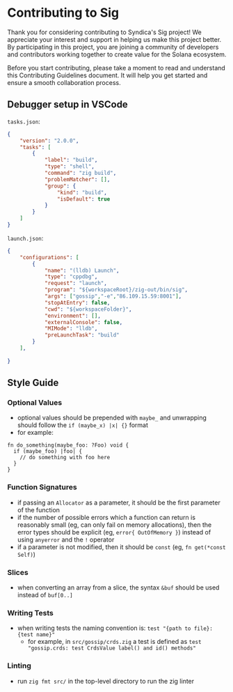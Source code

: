 # Contributing to Sig

Thank you for considering contributing to Syndica's Sig project! We appreciate your interest and support in helping us make this project better. By participating in this project, you are joining a community of developers and contributors working together to create value for the Solana ecosystem.

Before you start contributing, please take a moment to read and understand this Contributing Guidelines document. It will help you get started and ensure a smooth collaboration process.

## Debugger setup in VSCode

`tasks.json`:
```json
{
    "version": "2.0.0",
    "tasks": [
        {
            "label": "build",
            "type": "shell",
            "command": "zig build",
            "problemMatcher": [],
            "group": {
                "kind": "build",
                "isDefault": true
            }
        }
    ]
}
```

`launch.json`:
```json
{
    "configurations": [
        {
            "name": "(lldb) Launch",
            "type": "cppdbg",
            "request": "launch",
            "program": "${workspaceRoot}/zig-out/bin/sig",
            "args": ["gossip","-e","86.109.15.59:8001"],
            "stopAtEntry": false,
            "cwd": "${workspaceFolder}",
            "environment": [],
            "externalConsole": false,
            "MIMode": "lldb",
            "preLaunchTask": "build"
        }
    ],
    
}
```

## Style Guide

### Optional Values
- optional values should be prepended with `maybe_` and unwrapping should follow the `if (maybe_x) |x| {}` format 
- for example:

```zig
fn do_something(maybe_foo: ?Foo) void { 
  if (maybe_foo) |foo| {
    // do something with foo here 
  }
}
```

### Function Signatures 
- if passing an `Allocator` as a parameter, it should be the first parameter of the function 
- if the number of possible errors which a function can return is reasonably small (eg, can only fail on memory allocations), then the error types should be explicit (eg, `error{ OutOfMemory }`) instead of using `anyerror` and the `!` operator
- if a parameter is not modified, then it should be `const` (eg, `fn get(*const Self)`)

### Slices 
- when converting an array from a slice, the syntax `&buf` should be used instead of `buf[0..]` 

### Writing Tests 
- when writing tests the naming convention is: `test "{path to file}: {test name}"`
  - for example, in `src/gossip/crds.zig` a test is defined as `test "gossip.crds: test CrdsValue label() and id() methods"`

### Linting
- run `zig fmt src/` in the top-level directory to run the zig linter